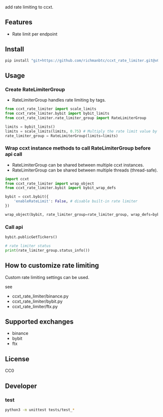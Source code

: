 add rate limiting to ccxt.

## Features

- Rate limit per endpoint


## Install

```bash
pip install "git+https://github.com/richmanbtc/ccxt_rate_limiter.git@v0.0.4#egg=ccxt_rate_limiter"
```

## Usage

### Create RateLimiterGroup

- RateLimiterGroup handles rate limiting by tags.

```python
from ccxt_rate_limiter import scale_limits
from ccxt_rate_limiter.bybit import bybit_limits
from ccxt_rate_limiter.rate_limiter_group import RateLimiterGroup

limits = bybit_limits()
limits = scale_limits(limits, 0.75) # Multiply the rate limit value by a certain magnification to allow a margin.
rate_limiter_group = RateLimiterGroup(limits=limits)
```

### Wrap ccxt instance methods to call RateLimiterGroup before api call

- RateLimiterGroup can be shared between multiple ccxt instances.
- RateLimiterGroup can be shared between multiple threads (thread-safe).

```python
import ccxt
from ccxt_rate_limiter import wrap_object
from ccxt_rate_limiter.bybit import bybit_wrap_defs

bybit = ccxt.bybit({
    'enableRateLimit': False, # disable built-in rate limiter
})

wrap_object(bybit, rate_limiter_group=rate_limiter_group, wrap_defs=bybit_wrap_defs())
```

### Call api

```python
bybit.publicGetTickers()

# rate limiter status
print(rate_limiter_group.status_info())
```

## How to customize rate limiting

Custom rate limiting settings can be used.

see

- ccxt_rate_limiter/binance.py
- ccxt_rate_limiter/bybit.py
- ccxt_rate_limiter/ftx.py

## Supported exchanges

- binance
- bybit
- ftx

## License

CC0

## Developer

### test

```bash
python3 -m unittest tests/test_*
```
